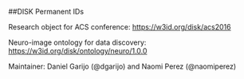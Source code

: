 ##DISK Permanent IDs

Research object for ACS conference: https://w3id.org/disk/acs2016

Neuro-image ontology for data discovery: https://w3id.org/disk/ontology/neuro/1.0.0

Maintainer: Daniel Garijo (@dgarijo) and Naomi Perez (@naomiperez)